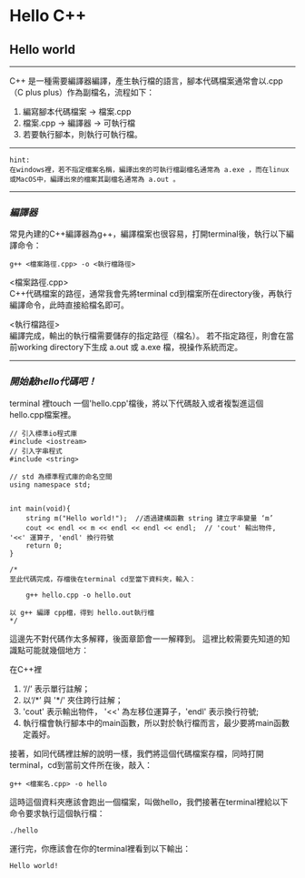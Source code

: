 # Hello C++

## Hello world
----
C++ 是一種需要編譯器編譯，產生執行檔的語言，腳本代碼檔案通常會以.cpp （C plus plus）作為副檔名，流程如下：

1. 編寫腳本代碼檔案 -> 檔案.cpp
2. 檔案.cpp -> 編譯器 -> 可執行檔
3. 若要執行腳本，則執行可執行檔。
----
    hint: 
    在windows裡，若不指定檔案名稱，編譯出來的可執行檔副檔名通常為 a.exe ，而在linux或MacOS中，編譯出來的檔案其副檔名通常為 a.out 。
----

### *編譯器*
常見內建的C++編譯器為g++，編譯檔案也很容易，打開terminal後，執行以下編譯命令：

    g++ <檔案路徑.cpp> -o <執行檔路徑>

<檔案路徑.cpp>  
    C++代碼檔案的路徑，通常我會先將terminal cd到檔案所在directory後，再執行編譯命令，此時直接給檔名即可。  

<執行檔路徑>  
    編譯完成，輸出的執行檔需要儲存的指定路徑（檔名）。
    若不指定路徑，則會在當前working directory下生成 a.out 或 a.exe 檔，視操作系統而定。
  
----
### *開始敲hello代碼吧！*  

terminal 裡touch 一個'hello.cpp'檔後，將以下代碼敲入或者複製進這個hello.cpp檔案裡。

    // 引入標準io程式庫
    #include <iostream>
    // 引入字串程式
    #include <string>

    // std 為標準程式庫的命名空間
    using namespace std;


    int main(void){
        string m("Hello world!");  //透過建構函數 string 建立字串變量 ‘m’
        cout << endl << m << endl << endl << endl;  // 'cout' 輸出物件, '<<' 運算子, 'endl' 換行符號
        return 0;
    }

    /*
    至此代碼完成，存檔後在terminal cd至當下資料夾，輸入：

        g++ hello.cpp -o hello.out
        
    以 g++ 編譯 cpp檔，得到 hello.out執行檔
    */

這邊先不對代碼作太多解釋，後面章節會一一解釋到。
這裡比較需要先知道的知識點可能就幾個地方：  

在C++裡 
1. ‘//’ 表示單行註解；
2. 以‘/\*’ 與 '\*/' 夾住跨行註解；
3. 'cout' 表示輸出物件， '<<' 為左移位運算子，'endl' 表示換行符號;
4. 執行檔會執行腳本中的main函數，所以對於執行檔而言，最少要將main函數定義好。

接著，如同代碼裡註解的說明一樣，我們將這個代碼檔案存檔，同時打開terminal，cd到當前文件所在後，敲入：  

    g++ <檔案名.cpp> -o hello

這時這個資料夾應該會跑出一個檔案，叫做hello，我們接著在terminal裡給以下命令要求執行這個執行檔：

    ./hello

運行完，你應該會在你的terminal裡看到以下輸出：

    Hello world!
